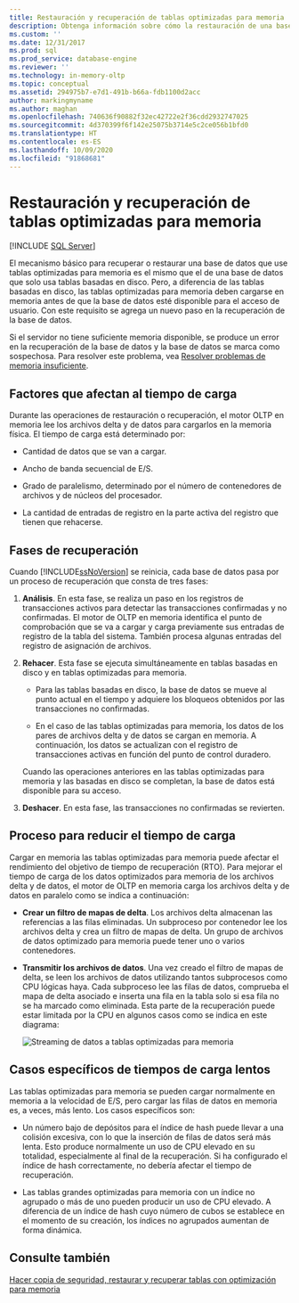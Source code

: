 ```yaml
---
title: Restauración y recuperación de tablas optimizadas para memoria | Microsoft Docs
description: Obtenga información sobre cómo la restauración de una base de datos que usa tablas optimizadas para memoria en SQL Server difiere de la restauración de una base de datos que usa únicamente tablas basadas en disco.
ms.custom: ''
ms.date: 12/31/2017
ms.prod: sql
ms.prod_service: database-engine
ms.reviewer: ''
ms.technology: in-memory-oltp
ms.topic: conceptual
ms.assetid: 294975b7-e7d1-491b-b66a-fdb1100d2acc
author: markingmyname
ms.author: maghan
ms.openlocfilehash: 740636f90882f32ec42722e2f36cdd2932747025
ms.sourcegitcommit: 4d370399f6f142e25075b3714e5c2ce056b1bfd0
ms.translationtype: HT
ms.contentlocale: es-ES
ms.lasthandoff: 10/09/2020
ms.locfileid: "91868681"
---
```

# <a name="restore-and-recovery-of-memory-optimized-tables"></a>Restauración y recuperación de tablas optimizadas para memoria
 [!INCLUDE [SQL Server](../../includes/applies-to-version/sqlserver.md)]

El mecanismo básico para recuperar o restaurar una base de datos que use tablas optimizadas para memoria es el mismo que el de una base de datos que solo usa tablas basadas en disco. Pero, a diferencia de las tablas basadas en disco, las tablas optimizadas para memoria deben cargarse en memoria antes de que la base de datos esté disponible para el acceso de usuario. Con este requisito se agrega un nuevo paso en la recuperación de la base de datos.  
  
Si el servidor no tiene suficiente memoria disponible, se produce un error en la recuperación de la base de datos y la base de datos se marca como sospechosa. Para resolver este problema, vea [Resolver problemas de memoria insuficiente](resolve-out-of-memory-issues.md). 
  
## <a name="factors-that-affect-load-time"></a>Factores que afectan al tiempo de carga
Durante las operaciones de restauración o recuperación, el motor OLTP en memoria lee los archivos delta y de datos para cargarlos en la memoria física. El tiempo de carga está determinado por:  
  
-   Cantidad de datos que se van a cargar.  
  
-   Ancho de banda secuencial de E/S.  
  
-   Grado de paralelismo, determinado por el número de contenedores de archivos y de núcleos del procesador.  
  
-   La cantidad de entradas de registro en la parte activa del registro que tienen que rehacerse.  

## <a name="phases-of-recovery"></a>Fases de recuperación
Cuando [!INCLUDE[ssNoVersion](../../includes/ssnoversion-md.md)] se reinicia, cada base de datos pasa por un proceso de recuperación que consta de tres fases:  
  
1.  **Análisis**. En esta fase, se realiza un paso en los registros de transacciones activos para detectar las transacciones confirmadas y no confirmadas. El motor de OLTP en memoria identifica el punto de comprobación que se va a cargar y carga previamente sus entradas de registro de la tabla del sistema. También procesa algunas entradas del registro de asignación de archivos.  
  
2.  **Rehacer**. Esta fase se ejecuta simultáneamente en tablas basadas en disco y en tablas optimizadas para memoria.  
  
    - Para las tablas basadas en disco, la base de datos se mueve al punto actual en el tiempo y adquiere los bloqueos obtenidos por las transacciones no confirmadas.  
  
    - En el caso de las tablas optimizadas para memoria, los datos de los pares de archivos delta y de datos se cargan en memoria. A continuación, los datos se actualizan con el registro de transacciones activas en función del punto de control duradero.  
  
    Cuando las operaciones anteriores en las tablas optimizadas para memoria y las basadas en disco se completan, la base de datos está disponible para su acceso.  
  
3.  **Deshacer**. En esta fase, las transacciones no confirmadas se revierten.  

## <a name="process-for-improving-load-time"></a>Proceso para reducir el tiempo de carga
Cargar en memoria las tablas optimizadas para memoria puede afectar el rendimiento del objetivo de tiempo de recuperación (RTO). Para mejorar el tiempo de carga de los datos optimizados para memoria de los archivos delta y de datos, el motor de OLTP en memoria carga los archivos delta y de datos en paralelo como se indica a continuación:  
  
-   **Crear un filtro de mapas de delta**. Los archivos delta almacenan las referencias a las filas eliminadas. Un subproceso por contenedor lee los archivos delta y crea un filtro de mapas de delta. Un grupo de archivos de datos optimizado para memoria puede tener uno o varios contenedores.  
  
-   **Transmitir los archivos de datos**. Una vez creado el filtro de mapas de delta, se leen los archivos de datos utilizando tantos subprocesos como CPU lógicas haya. Cada subproceso lee las filas de datos, comprueba el mapa de delta asociado e inserta una fila en la tabla solo si esa fila no se ha marcado como eliminada. Esta parte de la recuperación puede estar limitada por la CPU en algunos casos como se indica en este diagrama:  
  
    ![Streaming de datos a tablas optimizadas para memoria](../../relational-databases/in-memory-oltp/media/memory-optimized-tables.gif "Streaming de datos a tablas optimizadas para memoria")  
  
## <a name="specific-cases-of-slow-load-times"></a>Casos específicos de tiempos de carga lentos
Las tablas optimizadas para memoria se pueden cargar normalmente en memoria a la velocidad de E/S, pero cargar las filas de datos en memoria es, a veces, más lento. Los casos específicos son:  
  
-   Un número bajo de depósitos para el índice de hash puede llevar a una colisión excesiva, con lo que la inserción de filas de datos será más lenta. Esto produce normalmente un uso de CPU elevado en su totalidad, especialmente al final de la recuperación. Si ha configurado el índice de hash correctamente, no debería afectar el tiempo de recuperación.  
  
-   Las tablas grandes optimizadas para memoria con un índice no agrupado o más de uno pueden producir un uso de CPU elevado. A diferencia de un índice de hash cuyo número de cubos se establece en el momento de su creación, los índices no agrupados aumentan de forma dinámica.  
  
## <a name="see-also"></a>Consulte también  
 [Hacer copia de seguridad, restaurar y recuperar tablas con optimización para memoria](/previous-versions/sql/sql-server-2016/dn624160(v=sql.130))  
  
